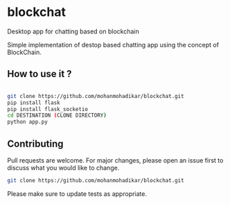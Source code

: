 # blockchat

Desktop app for chatting based on blockchain

Simple implementation of destop based chatting app using the concept of BlockChain.

## How to use it ?

```bash

git clone https://github.com/mohanmohadikar/blockchat.git
pip install flask
pip install flask_socketio
cd DESTINATION (CLONE DIRECTORY)
python app.py

```




## Contributing
Pull requests are welcome. For major changes, please open an issue first to discuss what you would like to change.

```bash
git clone https://github.com/mohanmohadikar/blockchat.git
```

Please make sure to update tests as appropriate.

